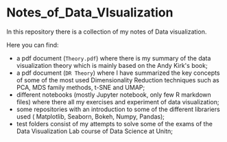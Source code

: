 # Notes_of_Data_VIsualization

In this repository there is a collection of my notes of Data visualization. 

Here you can find:
* a pdf document (`Theory.pdf`) where there is my summary of the data visualization theory which is mainly based on the Andy Kirk's book;
* a pdf document (`DR Theory`) where I have summarized the key concepts of some of the most used Dimensionality Reduction techniques such as PCA, MDS family methods, t-SNE and UMAP;
* different notebooks (mostly Jupyter notebook, only few R markdown files) where there all my exercises and experiment of data visualization;
* some repositories with an introduction to some of the different librariers used ( Matplotlib, Seaborn, Bokeh, Numpy, Pandas);
* test folders consist of my attempts to solve some of the exams of the Data Visualization Lab course of Data Science at Unitn;
